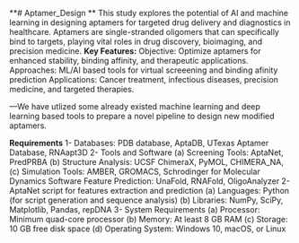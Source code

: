**# Aptamer_Design **
This study explores the potential of AI and machine learning in designing aptamers for targeted drug delivery and diagnostics in healthcare. Aptamers are single-stranded oligomers that can specifically bind to targets, playing vital roles in drug discovery, bioimaging, and precision medicine.
**Key Features:**
Objective: Optimize aptamers for enhanced stability, binding affinity, and therapeutic applications.
Approaches: ML/AI based tools for virtual screeening and binding afinity prediction
Applications: Cancer treatment, infectious diseases, precision medicine, and targeted therapies.

—We have utlized some already existed machine learning and deep learning based tools to prepare a novel pipeline to design new modified aptamers.

**Requirements**
1- Databases: PDB database, AptaDB, UTexas Aptamer Database, RNAapt3D
2- Tools and Software
  (a) Screening Tools: AptaNet, PredPRBA
  (b) Structure Analysis: UCSF ChimeraX, PyMOL, CHIMERA_NA, 
  (c) Simulation Tools: AMBER, GROMACS, Schrodinger for Molecular Dynamics Software
Feature Prediction: UnaFold, RNAFold, OligoAnalyzer
2- AptaNet script for features extraction and prediction
  (a) Languages: Python (for script generation and sequence analysis)
  (b) Libraries: NumPy, SciPy, Matplotlib, Pandas, repDNA
3- System Requirements
  (a) Processor: Minimum quad-core processor
  (b) Memory: At least 8 GB RAM
  (c) Storage: 10 GB free disk space
  (d) Operating System: Windows 10, macOS, or Linux
